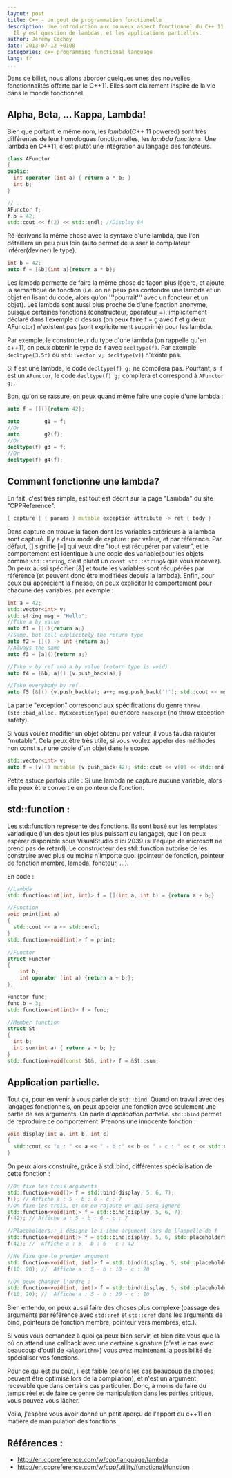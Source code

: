 ```yaml
---
layout: post
title: C++ - Un gout de programmation fonctionelle
description: Une introduction aux nouveux aspect fonctionnel du C++ 11.
  Il y est question de lambdas, et les applications partielles.
author: Jérémy Cochoy
date: 2013-07-12 +0100
categories: c++ programming functional language
lang: fr
...
```


Dans ce billet, nous allons aborder quelques unes des nouvelles fonctionnalités offerte par le C++11. Elles sont clairement inspiré de la vie dans le monde fonctionnel.

## Alpha, Beta, ... Kappa, Lambda!

Bien que portant le même nom, les _lambda_(C++ 11 powered) sont très différentes de leur homologues fonctionnelles, les _lambda fonctions_. Une lambda en C++11, c'est plutôt une intégration au langage des foncteurs.

``` cpp
class AFunctor
{
public:
  int operator (int a) { return a * b; }
  int b;
}

// ...
AFunctor f;
f.b = 42;
std::cout << f(2) << std::endl; //Display 84
```

Ré-écrivons la même chose avec la syntaxe d'une lambda, que l'on détaillera un peu plus loin (auto permet de laisser le compilateur inférer(deviner) le type).
``` cpp
int b = 42;
auto f = [&b](int a){return a * b};
```

Les lambda permette de faire la même chose de façon plus légère, et ajoute la sémantique de fonction (i.e. on ne peux pas confondre une lambda et un objet en lisant du code, alors qu'on '''pourrait''' avec un foncteur et un objet). Les lambda sont aussi plus proche de d'une fonction anonyme, puisque certaines fonctions (constructeur, opérateur =), implicitement déclaré dans l'exemple ci dessus (on peux faire f = g avec f et g deux AFunctor) n'existent pas (sont explicitement supprimé) pour les lambda.


Par exemple, le constructeur du type d'une lambda (on rappelle qu'en c++11, on peux obtenir le type de `f` avec `decltype(f)`. Par exemple `decltype(3.5f)` ou `std::vector v; decltype(v)`) n'existe pas.

Si f est une lambda, le code `decltype(f) g;` ne compilera pas. Pourtant, si `f` est un `AFunctor`, le code `decltype(f) g;` compilera et correspond à `AFunctor g;`.

Bon, qu'on se rassure, on peux quand même faire une copie d'une lambda :
``` cpp
auto f = [](){return 42};

auto        g1 = f;
//Or
auto        g2(f);
//Or
decltype(f) g3 = f;
//Or
decltype(f) g4(f);
```

## Comment fonctionne une lambda?

En fait, c'est très simple, est tout est décrit sur la page "Lambda" du site "CPPReference".

``` cpp
[ capture ] ( params ) mutable exception attribute -> ret { body }
```

Dans capture on trouve la façon dont les variables extérieurs à la lambda sont capturé. Il y a deux mode de capture : par valeur, et par référence. Par défaut, [] signifie [=] qui veux dire "tout est récupérer par valeur", et le comportement est identique à une copie des variable(pour les objets comme `std::string`, c'est plutôt un `const std::string&` que vous recevez). On peux aussi spécifier [&] et toute les variables sont récupérées par référence (et peuvent donc être modifiées depuis la lambda). Enfin, pour ceux qui apprécient la finesse, on peux expliciter le comportement pour chacune des variables, par exemple :
``` cpp
int a = 42;
std::vector<int> v;
std::string msg = "Hello";
//Take a by value
auto f1 = [](){return a;}
//Same, but tell explicitely the return type
auto f2 = []() -> int {return a;}
//Always the same
auto f3 = [a](){return a;}

//Take v by ref and a by value (return type is void)
auto f4 = [&b, a]() {v.push_back(a);}

//Take everybody by ref
auto f5 [&]() {v.push_back(a); a++; msg.push_back('!'); std::cout << msg << std::endl;}
```

La partie "exception" correspond aux spécifications du genre `throw (std::bad_alloc, MyExceptionType)` ou encore `noexcept` (no throw exception safety).

Si vous voulez modifier un objet obtenu par valeur, il vous faudra rajouter "mutable". Cela peux être très utile, si vous voulez appeler des méthodes non const sur une copie d'un objet dans le scope.
``` cpp
std::vector<int> v;
auto f = [v]() mutable {v.push_back(42); std::cout << v[0] << std::endl;}
```

Petite astuce parfois utile : Si une lambda ne capture aucune variable, alors elle peux être convertie en pointeur de fonction.

## std::function :

Les std::function représente des fonctions. Ils sont basé sur les templates variadique (l'un des ajout les plus puissant au langage), que l'on peux espérer disponible sous VisualStudio d'ici 2039 (si l'équipe de microsoft ne prend pas de retard). Le constructeur des std::function autorise de les construire avec plus ou moins n'importe quoi (pointeur de fonction, pointeur de fonction membre, lambda, foncteur, ...).

En code :
``` cpp
//Lambda
std::function<int(int, int)> f = [](int a, int b) = {return a + b;}

//Function
void print(int a)
{
  std::cout << a << std::endl;
}
std::function<void(int)> f = print;

//Functor
struct Functor
{
    int b;
    int operator (int a) {return a + b;};
};

Functor func;
func.b = 3;    
std::function<int(int)> f = func;

//Member function
struct St
{
  int b;
  int sum(int a) { return a + b; };
}
std::function<void(const St&, int)> f = &St::sum;

```

## Application partielle.

Tout ça, pour en venir à vous parler de ```std::bind```. Quand on travail avec des langages fonctionnels, on peux appeler une fonction avec seulement une partie de ses arguments. On parle d'_application partielle_. `std::bind` permet de reproduire ce comportement. Prenons une innocente fonction :
``` cpp
void display(int a, int b, int c)
{
  std::cout << "a : " << a << " - b :" << b << " - c : " << c << std::endl;
}
```

On peux alors construire, grâce à std::bind, différentes spécialisation de cette fonction :
``` cpp
//On fixe les trois arguments
std::function<void()> f = std::bind(display, 5, 6, 7);
f(); // Affiche a : 5 - b : 6 - c : 7
//On fixe les trois, et on en rajoute un qui sera ignoré
std::function<void(int)> f = std::bind(display, 5, 6, 7);
f(42); // Affiche a : 5 - b : 6 - c : 7

//Placeholders::_i désigne le i-ième argument lors de l’appelle de f
std::function<void(int)> f = std::bind(display, 5, 6, std::placeholders::_1);
f(42); //  Affiche a : 5 - b : 6 - c : 42

//Ne fixe que le premier argument
std::function<void(int, int)> f = std::bind(display, 5, std::placeholders::_1, std::placeholders::_2);
f(10, 20); //  Affiche a : 5 - b : 10 - c : 20

//On peux changer l'ordre :
std::function<void(int, int)> f = std::bind(display, 5, std::placeholders::_2, std::placeholders::_1);
f(10, 20); //  Affiche a : 5 - b : 20 - c : 10

```

Bien entendu, on peux aussi faire des choses plus complexe (passage des arguments par référence avec `std::ref` et `std::cref` dans les arguments de bind, pointeurs de fonction membre, pointeur vers membres, etc.).

Si vous vous demandez à quoi ça peux bien servir, et bien dite vous que là où on attend une callback avec une certaine signature (c'est le cas avec beaucoup d'outil de `<algorithm>`) vous avez maintenant la possibilité de spécialiser vos fonctions.

Pour ce qui est du coût, il est faible (celons les cas beaucoup de choses peuvent être optimisé lors de la compilation), et n'est un argument recevable que dans certains cas particulier. Donc, à moins de faire du temps réel et de faire ce genre de manipulation dans les parties critique, vous pouvez vous lâcher.

Voilà, j'espère vous avoir donné un petit aperçu de l'apport du c++11 en matière de manipulation des fonctions.

## Références :

* <http://en.cppreference.com/w/cpp/language/lambda>
* <http://en.cppreference.com/w/cpp/utility/functional/function>
